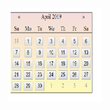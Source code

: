 <div align=center><img width="150" height="150" src="https://github.com/haoli94/Web-Tutorials/blob/master/Calendar/datePicker.png"/></div>
